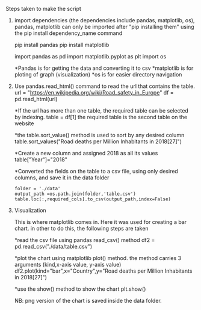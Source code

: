 Steps taken to make the script

1.  import dependencies (the dependencies include pandas, matplotlib, os), pandas, matplotlib can only be imported after "pip installing them" using the pip install dependency_name command

    pip install pandas
    pip install matplotlib

    import pandas as pd
    import matplotlib.pyplot as plt
    import os

    *Pandas is for getting the data and converting it to csv
    *matplotlib is for ploting of graph (visualization)
    *os is for easier directory navigation


2.  Use pandas.read_html() command to read the url that contains the table.
    url = "https://en.wikipedia.org/wiki/Road_safety_in_Europe"
    df = pd.read_html(url)

    *If the url has more than one table, the required table can be selected by indexing.
        table = df[1]
    the required table is the second table on the website

    *the table.sort_value() method is used to sort by any desired column
        table.sort_values("Road deaths per Million Inhabitants in 2018[27]")

    *Create a new column and assigned 2018 as all its values
        table["Year"]="2018"

    *Converted the fields on the table to a csv file, using only desired columns, and save it in the data folder

        folder = './data'
        output_path =os.path.join(folder,'table.csv')
        table.loc[:,required_cols].to_csv(output_path,index=False)


3.  Visualization

    This is where matplotlib comes in. Here it was used for creating a bar chart. in other to do this, the following steps are taken

    *read the csv file using pandas read_csv() method 
        df2 = pd.read_csv("./data/table.csv")

    *plot the chart using matplotlib plot() method. the method carries 3 arguments (kind,x-axis value, y-axis value)
        df2.plot(kind="bar",x="Country",y="Road deaths per Million Inhabitants in 2018[27]")

    *use the show() method to show the chart
        plt.show()

    NB: png version of the chart is saved inside the data folder.




